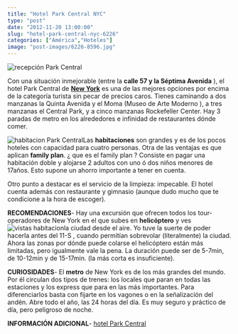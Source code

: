 ```yaml
---
title: "Hotel Park Central NYC"
type: "post"
date: "2012-11-20 13:00:00"
slug: "hotel-park-central-nyc-6226"
categories: ["América","Hoteles"]
image: "post-images/6226-8596.jpg"
---
```


![recepción Park Central](post-images/6226-8596.jpg "recepción Park Central")

Con una situación inmejorable (entre la **calle 57 y la Séptima Avenida** ), el hotel Park Central de [**New York**](http://www.missviajes.com/new-york-5000) es una de las mejores opciones por encima de la categoría turista sin pecar de precios caros. Tienes caminando a dos manzanas la Quinta Avenida y el Moma (Museo de Arte Moderno ), a tres manzanas el Central Park, y a cinco manzanas Rockefeller Center. Hay 3 paradas de metro en los alrededores e infinidad de restaurantes dónde comer.  
  
![habitacion Park Central](post-images/6226-8595.jpg "habitacion Park Central")Las **habitaciones** son grandes y es de los pocos hoteles con capacidad para cuatro personas. Otra de las ventajas es que aplican **family plan**. ¿ que es el family plan ? Consiste en pagar una habitación doble y alojarse 2 adultos con uno ó dos niños menores de 17años. Esto supone un ahorro importante a tener en cuenta.  
  
Otro punto a destacar es el servicio de la limpieza: impecable. El hotel cuenta además con restaurante y gimnasio (aunque dudo mucho que te condicione a la hora de escoger).  
  
   
  
   
  
**RECOMENDACIONES**- Hay una excursión que ofrecen todos los tour-operadores de New York en el que subes en **helicóptero** y ves ![vistas habitacion](post-images/6226-8597.jpg "vistas habitacion")la ciudad desde el aire. Yo tuve la suerte de poder hacerla antes del 11-S , cuando permitían sobrevolar (literalmente) la ciudad. Ahora las zonas por dónde puede colarse el helicóptero están más limitadas, pero igualmente vale la pena. La duración puede ser de 5-7min, de 10-12min y de 15-17min. (la más corta es insuficiente).

   
  
**CURIOSIDADES**- El **metro** de New York es de los más grandes del mundo. Por él circulan dos tipos de trenes: los locales que paran en todas las estaciones y los express que para en las más importantes. Para diferenciarlos basta con fijarte en los vagones o en la señalización del andén. Abre todo el año, las 24 horas del día. Es muy seguro y práctico de día, pero peligroso de noche.

**INFORMACIÓN ADICIONAL**- [hotel Park Central ](http://www.parkcentralny.com)